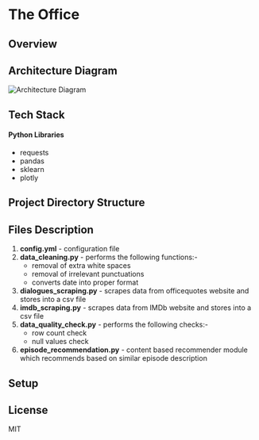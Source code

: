 # The Office



## Overview



## Architecture Diagram
![Architecture Diagram](https://raw.githubusercontent.com/nehaprabhavalkar/The-Office/master/images/office_diagram.jpg)

## Tech Stack

#### Python Libraries

- requests
- pandas
- sklearn
- plotly

## Project Directory Structure


## Files Description 
1. **config.yml** - configuration file
2. **data_cleaning.py** -  performs the following functions:-
    - removal of extra white spaces
    - removal of irrelevant punctuations
    - converts date into proper format
3. **dialogues_scraping.py** -  scrapes data from officequotes website 
    and stores into a csv file
4. **imdb_scraping.py** - scrapes data from IMDb website and stores
    into a csv file
5. **data_quality_check.py** - performs the following checks:-
    - row count check
    - null values check
6. **episode_recommendation.py** -  content based recommender module which
    recommends based on similar episode description
    


## Setup


## License
MIT